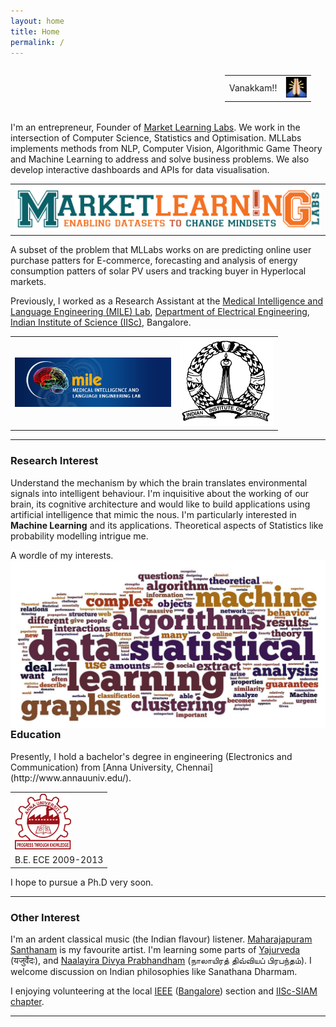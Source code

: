 ```yaml
---
layout: home
title: Home
permalink: /
---
```


<div>
							<marquee behavior="scroll" direction="left"><table text-align="center">
<tr>
<td>Vanakkam!!</td><td><img src='/public/images/vanakkam.png' width='33' border='0'></td>
</tr>
</table></marquee>
</div>
						
<!--<div align="centre">
<table text-align="center">
<tr>
<td>Vanakkam!!</td><td><img src='/public/images/vanakkam.png' width='33' border='0'></td>
</tr>
</table>
</div>
-->


<!--<h3>Work</h3> -->

<!--I work as a Computer Vision Engineer at [Skylark Drones](http://www.skylarkdrones.com/). Here, I contribute to build open source vision systems for drones.
<div align="center">
<table text-align="center">
<tr>
<td><a href='http://www.skylarkdrones.com/' target='_blank'><img src='/public/images/skylark-logo.png' width='200' border='0'></a></td>
</tr>
</table>
</div>-->
I'm an entrepreneur, Founder of  [Market Learning Labs](http://marketlearning.io). We work in the intersection of Computer Science, Statistics and Optimisation. MLLabs implements methods from NLP, Computer Vision, Algorithmic Game Theory and Machine Learning to address and solve business problems. We also develop interactive dashboards and APIs for data visualisation.

<div align="center">
<table text-align="center">
<tr>
<td><a href='http://www.marketlearning.io/' target='_blank'><img src='/public/images/marketLearningLogoDesign.png' width='600' border='0'></a></td>
</tr>
</table>
</div>

A subset of the problem that MLLabs works on are predicting online user purchase patters for E-commerce, forecasting and analysis of energy consumption patters of solar PV users and tracking buyer in Hyperlocal markets.

Previously, I worked as a Research Assistant at the [Medical Intelligence and Language Engineering (MILE) Lab](http://mile.ee.iisc.ernet.in/mile/index.html), [Department of Electrical Engineering](http://www.ee.iisc.ernet.in/), [Indian Institute of Science (IISc)](http://www.iisc.ernet.in/), Bangalore. 

<div align="center">
<table text-align="center">
<tr>
<td><a href='http://mile.ee.iisc.ernet.in/mile/index.html' target='_blank'><img src='/public/images/logo_mile.jpg' width='250' border='0'></a></td><td><a href='http://www.iisc.ernet.in/' target='_blank'><img src='/public/images/IISc_logo_transparent.png' width='150' border='0'></a></td>
</tr>
</table>
</div>

<hr/>

<h3>Research Interest <i class="fa fa-spinner fa-pulse"></i> <i class="fa fa-refresh fa-spin"></i></h3>

Understand the mechanism by which the brain translates environmental signals into intelligent behaviour. I'm inquisitive about the working of our brain, its cognitive architecture and would like to build applications using artificial intelligence that mimic the nous. I'm particularly interested in **Machine Learning** and its applications. Theoretical aspects of Statistics like probability modelling intrigue me.

<!--Keywords: Machine Learning, Machine Vision and Statistics.-->
<!--I would like to explore topics like optimisation of large-scale learning, design of  multi-agent systems (DAI) and adaptive algorithms for game/mechanism design.-->
<!-- Basically, I seek to narrow down on potential hypothesis that I want to persue at my doctoral level research.  --> 

A wordle of my interests.
<img style="float:right" src="/public/images/riWordle.jpg"/>

<h3>Education</h3>
Presently, I hold a bachelor's degree in engineering (Electronics and Communication) from [Anna University, Chennai](http://www.annauuniv.edu/).
<div align="center">
<table text-align="center">
<tr>
<td><a href='http://www.annauniv.edu/'><img src='/public/images/annaUniv.png' width='90' border='0'></a></td>
</tr>
<tr><td>B.E. ECE 2009-2013</td></tr>
</table>
</div>
I hope to pursue a Ph.D very soon.
<hr/>

<h3>Other Interest</h3>

I'm an ardent classical music (the Indian flavour) listener. [Maharajapuram Santhanam](http://en.wikipedia.org/wiki/Maharajapuram_Santhanam) is my favourite artist. I'm learning some parts of [Yajurveda](http://en.wikipedia.org/wiki/Yajurveda) (यजुर्वेदः), and [Naalayira Divya Prabhandham](http://en.wikipedia.org/wiki/Naalayira_Divya_Prabhandham) (நாலாயிரத் திவ்வியப் பிரபந்தம்). 
I welcome discussion on Indian philosophies like Sanathana Dharmam. 

I enjoying volunteering at the local [IEEE](http://www.ieee.org/index.html) ([Bangalore](http://bcp.ieeebangalore.org/)) section and [IISc-SIAM chapter](http://www.iiscsiam.github.io).
<hr/>
